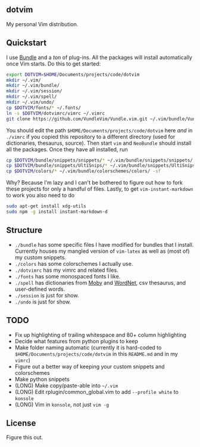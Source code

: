 ## dotvim

My personal Vim distribution.

## Quickstart

I use [Bundle](https://github.com/VundleVim/Vundle.vim) and a *ton* of plug-ins. All the packages will install automatically once Vim starts. Do this to get started:
```sh
export DOTVIM=$HOME/Documents/projects/code/dotvim
mkdir ~/.vim/
mkdir ~/.vim/bundle/
mkdir ~/.vim/session/
mkdir ~/.vim/spell/
mkdir ~/.vim/undo/
cp $DOTVIM/fonts/* ~/.fonts/
ln -s $DOTVIM/dotvimrc/vimrc ~/.vimrc
git clone https://github.com/VundleVim/Vundle.vim.git ~/.vim/bundle/Vundle.vim
```

You should edit the path `$HOME/Documents/projects/code/dotvim` here *and* in `./vimrc` if you copied this repository to a different directory (used for dictionaries, thesaurus, source). Then start `vim` and `NeoBundle` should install all the packages. Once they have all installed, run
```sh
cp $DOTVIM/bundle/snippets/snippets/* ~/.vim/bundle/snippets/snippets/
cp $DOTVIM/bundle/snippets/UltiSnips/* ~/.vim/bundle/snippets/UltiSnips/ -sf
cp $DOTVIM/colors/* ~/.vim/bundle/colorschemes/colors/ -sf
```

Why? Because I'm lazy and I can't be bothered to figure out how to fork these projects for only a handful of files. Lastly, to get `vim-instant-markdown` to work you also need to do
```bash
sudo apt-get install xdg-utils
sudo npm -g install instant-markdown-d
```

## Structure

* `./bundle` has some specific files I have modified for bundles that I install. Currently houses my mangled version of `vim-latex` as well as (most of) my custom snippets.
* `./colors` has some colorschemes I actually use.
* `./dotvimrc` has my vimrc and related files.
* `./fonts` has some monospaced fonts I like.
* `./spell` has dictionaries from [Moby](http://icon.shef.ac.uk/Moby/) and [WordNet](http://wordnet.princeton.edu/), csv thesaurus, and user-defined words.
* `./session` is just for show.
* `./undo` is just for show.

## TODO

* Fix up highlighting of trailing whitespace and 80+ column highlighting
* Decide what features from python plugins to keep
* Make folder naming automatic (currently it is hard-coded to `$HOME/Documents/projects/code/dotvim` in this `README.md` and in my `vimrc`)
* Figure out a better way of keeping your custom snippets and colorschemes
* Make python snippets
* (LONG) Make copy/paste-able into `~/.vim`
* (LONG) Edit rplugin/common_global.vim to add `--profile white` to `konsole`
* (LONG) Vim in `konsole`, not just `vim -g`

## License

Figure this out.
